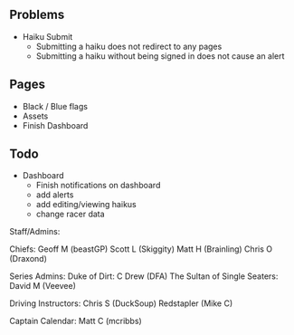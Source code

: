 ## Problems ##

- Haiku Submit
  - Submitting a haiku does not redirect to any pages
  - Submitting a haiku without being signed in does not cause an alert

## Pages ##

- Black / Blue flags
- Assets
- Finish Dashboard

## Todo ##

- Dashboard
  - Finish notifications on dashboard
  - add alerts
  - add editing/viewing haikus
  - change racer data

Staff/Admins:

Chiefs: Geoff M (beastGP)
Scott L (Skiggity)
Matt H (Brainling)
Chris O (Draxond)

Series Admins:
Duke of Dirt: C Drew (DFA)
The Sultan of Single Seaters: David M (Veevee)

Driving Instructors: Chris S (DuckSoup)
Redstapler (Mike C)

Captain Calendar: Matt C (mcribbs)
